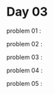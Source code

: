 # Day 03

problem 01 : [  ]()

problem 02 : [  ]()

problem 03 : [  ]()

problem 04 : [  ]()

problem 05 : [  ]()

